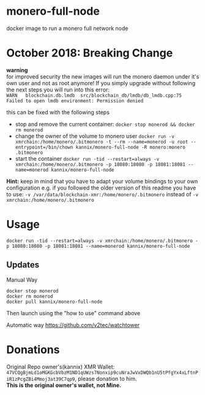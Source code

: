 # monero-full-node

docker image to run a monero full network node

# October 2018: Breaking Change
**warning**  
for improved security the new images will run the monero daemon under it's own user and not as root anymore!
If you simply upgrade without following the next steps you will run into this error:  
`WARN 	blockchain.db.lmdb	src/blockchain_db/lmdb/db_lmdb.cpp:75	Failed to open lmdb environment: Permission denied`

this can be fixed with the following steps  

* stop and remove the current container: `docker stop monerod && docker rm monerod`
* change the owner of the volume to monero user `docker run -v xmrchain:/home/monero/.bitmonero -t --rm --name=monerod -u root --entrypoint=/bin/chown kannix/monero-full-node -R monero:monero .bitmonero`
* start the container `docker run -tid --restart=always -v xmrchain:/home/monero/.bitmonero -p 18080:18080 -p 18081:18081 --name=monerod kannix/monero-full-node`

**Hint:** keep in mind that you have to adapt your volume bindings to your own configuration e.g. if you followed the older version of this readme you have to use: `-v /var/data/blockchain-xmr:/home/monero/.bitmonero` instead of `-v xmrchain:/home/monero/.bitmonero`

# Usage

`docker run -tid --restart=always -v xmrchain:/home/monero/.bitmonero -p 18080:18080 -p 18081:18081 --name=monerod kannix/monero-full-node`

## Updates
Manual Way
```
docker stop monerod
docker rm monerod
docker pull kannix/monero-full-node
```
Then launch using the "how to use" command above

Automatic way
https://github.com/v2tec/watchtower

# Donations  
Original Repo owner's(kannix) XMR Wallet: `47VCQgBjmLd1oMGKGcbVbzM1ND1qUWzs7Nonxip9cuNraJwVxDWQb1nU5tPfgYx4xLftnPiR1zPcgZBi4Mmoj3at39C7qp9`, please donation to him.  
**This is the original owner's wallet, not Mine.**
